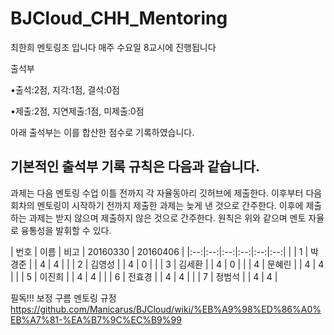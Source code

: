 # BJCloud_CHH_Mentoring
최한희 멘토링조 입니다
매주 수요일 8교시에 진행됩니다

출석부
 
 •출석:2점, 지각:1점, 결석:0점
 
 •제출:2점, 지연제출:1점, 미제출:0점
 
 아래 출석부는 이를 합산한 점수로 기록하였습니다.
 
 기본적인 출석부 기록 규칙은 다음과 같습니다.
 -------------------------------------------------------------------------------------------------------------------------------------
 과제는 다음 멘토링 수업 이틀 전까지 각 자율동아리 깃허브에 제출한다.
이후부터 다음 회차의 멘토링이 시작하기 전까지 제출한 과제는 늦게 낸 것으로 간주한다.
이후에 제출하는 과제는 받지 않으며 제출하지 않은 것으로 간주한다.
원칙은 위와 같으며 멘토 자율로 융통성을 발휘할 수 있다.
 
 | 번호 | 이름 | 비고 | 20160330 | 20160406 |
|:--:|:--:|:--:|:--:|:--:|:--:|
|  | 1 | 박경준 |  | 4 | 4 |
|  | 2 | 김영성 |  | 4 | 0 |
|  | 3 | 김세환 |  | 4 | 0 |
|  | 4 | 문혜린 |  | 4 | 4 |
|  | 5 | 이진희 |  | 4 | 4 |
|  | 6 | 전효경 |  | 4 | 4 |
|  | 7 | 정범석 |  | 4 | 4 |

필독!!! 보정 구름 멘토링 규정
https://github.com/Manicarus/BJCloud/wiki/%EB%A9%98%ED%86%A0%EB%A7%81-%EA%B7%9C%EC%B9%99
